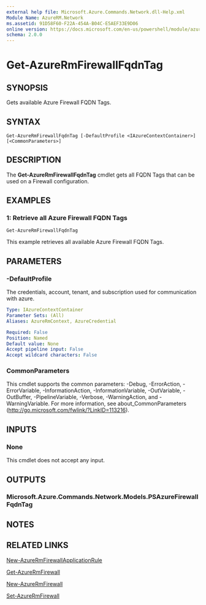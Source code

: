 ```yaml
---
external help file: Microsoft.Azure.Commands.Network.dll-Help.xml
Module Name: AzureRM.Network
ms.assetid: 91D58F60-F22A-454A-B04C-E5AEF33E9D06
online version: https://docs.microsoft.com/en-us/powershell/module/azurerm.network/get-azurermfirewallfqdntag
schema: 2.0.0
---
```


# Get-AzureRmFirewallFqdnTag

## SYNOPSIS
Gets available Azure Firewall FQDN Tags.

## SYNTAX

```
Get-AzureRmFirewallFqdnTag [-DefaultProfile <IAzureContextContainer>] [<CommonParameters>]
```

## DESCRIPTION
The **Get-AzureRmFirewallFqdnTag** cmdlet gets all FQDN Tags that can be used on a Firewall configuration.

## EXAMPLES

### 1:  Retrieve all Azure Firewall FQDN Tags
```
Get-AzureRmFirewallFqdnTag
```

This example retrieves all available Azure Firewall FQDN Tags.

## PARAMETERS

### -DefaultProfile
The credentials, account, tenant, and subscription used for communication with azure.

```yaml
Type: IAzureContextContainer
Parameter Sets: (All)
Aliases: AzureRmContext, AzureCredential

Required: False
Position: Named
Default value: None
Accept pipeline input: False
Accept wildcard characters: False
```

### CommonParameters
This cmdlet supports the common parameters: -Debug, -ErrorAction, -ErrorVariable, -InformationAction, -InformationVariable, -OutVariable, -OutBuffer, -PipelineVariable, -Verbose, -WarningAction, and -WarningVariable. For more information, see about_CommonParameters (http://go.microsoft.com/fwlink/?LinkID=113216).

## INPUTS

### None
This cmdlet does not accept any input.

## OUTPUTS

### Microsoft.Azure.Commands.Network.Models.PSAzureFirewallFqdnTag

## NOTES

## RELATED LINKS

[New-AzureRmFirewallApplicationRule](./New-AzureRmFirewallApplicationRule.md)

[Get-AzureRmFirewall](./Get-AzureRmFirewall.md)

[New-AzureRmFirewall](./New-AzureRmFirewall.md)

[Set-AzureRmFirewall](./Set-AzureRmFirewall.md)

